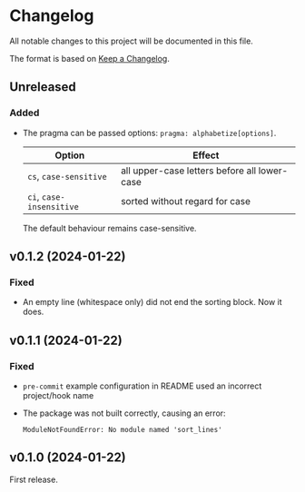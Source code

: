 # Changelog

All notable changes to this project will be documented in this file.

The format is based on [Keep a Changelog](https://keepachangelog.com/en/1.0.0/).

## Unreleased

### Added

- The pragma can be passed options: `pragma: alphabetize[options]`.

  Option                   | Effect
  ------------------------ | --------------------------------------------
  `cs`, `case-sensitive`   | all upper-case letters before all lower-case
  `ci`, `case-insensitive` | sorted without regard for case

  The default behaviour remains case-sensitive.

## v0.1.2 (2024-01-22)

### Fixed

- An empty line (whitespace only) did not end the sorting block.
  Now it does.

## v0.1.1 (2024-01-22)

### Fixed

- `pre-commit` example configuration in README used an incorrect project/hook name
- The package was not built correctly, causing an error:

  ```pytb
  ModuleNotFoundError: No module named 'sort_lines'
  ``````

## v0.1.0 (2024-01-22)

First release.
